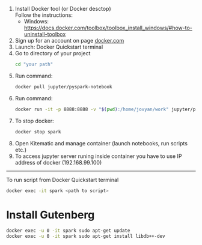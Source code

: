 1. Install Docker tool (or Docker desctop)  
   Follow the instructions:
   - Windows: https://docs.docker.com/toolbox/toolbox_install_windows/#how-to-uninstall-toolbox
2. Sign up for an account on page [docker.com](https://hub.docker.com/signup)
3. Launch: Docker Quickstart terminal  
4. Go to directory of your project
   ```bash
   cd "your path"
   ```
5. Run command: 
   ```bash
   docker pull jupyter/pyspark-notebook
   ```
6. Run command:
   ```bash
   docker run -it -p 8888:8888 -v "$(pwd):/home/jovyan/work" jupyter/pyspark-notebook  --name spark
   ```
7. To stop docker: 
   ```bash
   docker stop spark
   ```
8. Open Kitematic and manage container (launch notebooks, run scripts etc.)
9. To access jupyter server runing inside container you have to use IP address of docker (192.168.99.100)

---

To run script from Docker Quickstart terminal
   ```bash
   docker exec -it spark <path to script>
   ```

# Install Gutenberg
   ```bash
   docker exec -u 0 -it spark sudo apt-get update
   docker exec -u 0 -it spark sudo apt-get install libdb++-dev
   ```
